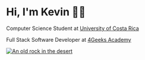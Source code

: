 # Hi, I'm Kevin 👋🏾

Computer Science Student at <a href="https://www.ucr.ac.cr/">University of Costa Rica</a> <br>

Full Stack Software Developer at <a href="https://4geeksacademy.com/">4Geeks Academy</a>

[![An old rock in the desert](/assets/images/shiprock.jpg "Shiprock, New Mexico by Beau Rogers")](https://picsum.photos/200/300)

<!--
**KevinJPC/KevinJPC** is a ✨ _special_ ✨ repository because its `README.md` (this file) appears on your GitHub profile.

Here are some ideas to get you started:

- 🔭 I’m currently working on ...
- 🌱 I’m currently learning ...
- 👯 I’m looking to collaborate on ...
- 🤔 I’m looking for help with ...
- 💬 Ask me about ...
- 📫 How to reach me: ...
- 😄 Pronouns: ...
- ⚡ Fun fact: ...
-->
